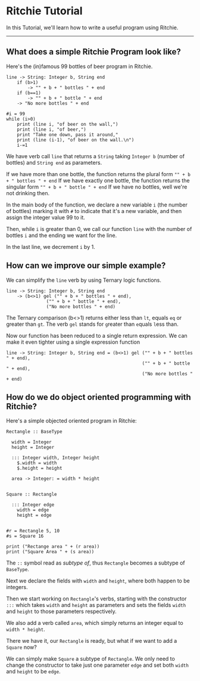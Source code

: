 Ritchie Tutorial
===================


In this Tutorial, we'll learn how to write a useful program using Ritchie.

----------


What does a simple Ritchie Program look like?
-------------------------------------------------------
Here's the (in)famous 99 bottles of beer program in Ritchie.

    line -> String: Integer b, String end
        if (b>1)
            -> "" + b + " bottles " + end
        if (b==1)
            -> "" + b + " bottle " + end
        -> "No more bottles " + end

    #i = 99
    while (i>0)
        print (line i, "of beer on the wall,")
        print (line i, "of beer,")
        print "Take one down, pass it around,"
        print (line (i-1), "of beer on the wall.\n")
        i-=1


We have verb call `line` that returns a `String` taking `Integer b` (number of bottles) and `String end` as parameters.

If we have more than one bottle, the function returns the plural form `"" + b + " bottles " + end`
If we have exactly one bottle, the function returns the singular form `"" + b + " bottle " + end`
If we have no bottles, well we're not drinking then.

In the main body of the function, we declare a new variable `i` (the number of bottles) marking it with `#` to indicate that it's a new variable, and then assign the integer value 99 to it.

Then, while `i` is greater than 0,  we call  our function `line` with the number of bottles `i` and the ending we want for the line.

In the last line, we decrement `i` by 1.

How can we improve our simple example?
--------------------------------------------------

We can simplify the `line` verb by using Ternary logic functions.

    line -> String: Integer b, String end
        -> (b<>1) gel ("" + b + " bottles " + end),
			       ("" + b + " bottle " + end),
			       ("No more bottles " + end)


The Ternary comparison (b<>1) returns either less than `lt`, equals `eq` or greater than `gt`. The verb `gel` stands for `g`reater than `e`quals `l`ess than.


Now our function has been reduced to a single return expression. We can make it even tighter using a single expression function

    line -> String: Integer b, String end = (b<>1) gel ("" + b + " bottles " + end),
												       ("" + b + " bottle " + end),
												       ("No more bottles " + end)


How do we do object oriented programming with Ritchie?
---------------------------------------------------------------------

Here's a simple objected oriented program in Ritchie:

    Rectangle :: BaseType

      width = Integer
      height = Integer

      ::: Integer width, Integer height
        $.width = width
        $.height = height

      area -> Integer: = width * height


    Square :: Rectangle

      ::: Integer edge
        width = edge
        height = edge


    #r = Rectangle 5, 10
    #s = Square 16

    print ("Rectange area " + (r area))
    print ("Square Area " + (s area))

The `::` symbol read as *subtype of*, thus `Rectangle` becomes a subtype of `BaseType`.

Next we declare the fields with `width` and  `height`, where both happen to be integers.

Then we start working on `Rectangle`'s verbs, starting with the constructor `:::` which takes `width` and  `height` as parameters and sets the fields `width` and  `height` to those parameters respectively.

We also add a verb called `area`, which simply returns an integer equal to `width * height`.

There we have it, our `Rectangle` is ready, but what if we want to add a `Square` now?

We can simply make `Square` a subtype of `Rectangle`.  We only need to change the constructor to take just one parameter `edge` and set both `width` and `height` to be `edge`.
